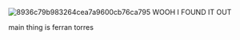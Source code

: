 ![8936c79b983264cea7a9600cb76ca795](https://github.com/user-attachments/assets/eb74d178-1b47-4d09-82a7-6f0be1c8f061) WOOH I FOUND IT OUT

main thing is ferran torres
